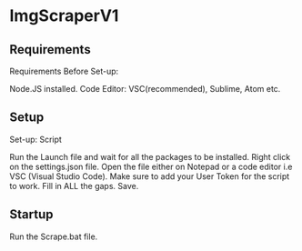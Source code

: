 # ImgScraperV1

## Requirements
Requirements Before Set-up:

Node.JS installed.
Code Editor: VSC(recommended), Sublime, Atom etc.

## Setup
Set-up: Script

Run the Launch file and wait for all the packages to be installed.
Right click on the settings.json file.
Open the file either on Notepad or a code editor i.e VSC (Visual Studio Code).
Make sure to add your User Token for the script to work.
Fill in ALL the gaps.
Save.

## Startup
Run the Scrape.bat file.
